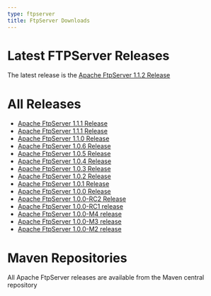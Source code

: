```yaml
---
type: ftpserver
title: FtpServer Downloads
---
```


# Latest FTPServer Releases

The latest release is the [Apache FtpServer 1.1.2 Release](download_1.1.2.html)

# All Releases

* [Apache FtpServer 1.1.1 Release](download_1.1.2.html)
* [Apache FtpServer 1.1.1 Release](download_1.1.1.html)
* [Apache FtpServer 1.1.0 Release](download_1.1.0.html)
* [Apache FtpServer 1.0.6 Release](download_1.0.6.html)
* [Apache FtpServer 1.0.5 Release](download_1.0.5.html)
* [Apache FtpServer 1.0.4 Release](download_1.0.4.html)
* [Apache FtpServer 1.0.3 Release](download_1.0.3.html)
* [Apache FtpServer 1.0.2 Release](download_1.0.2.html)
* [Apache FtpServer 1.0.1 Release](download_1.0.1.html)
* [Apache FtpServer 1.0.0 Release](download_1.0.0.html)
* [Apache FtpServer 1.0.0-RC2 Release](download_1.0.0-RC2.html)
* [Apache FtpServer 1.0.0-RC1 release](download_1.0.0-RC1.html)
* [Apache FtpServer 1.0.0-M4 release](download_1.0.0-M4.html)
* [Apache FtpServer 1.0.0-M3 release](download_1.0.0-M3.html)
* [Apache FtpServer 1.0.0-M2 release](download_1.0.0-M2.html)

# Maven Repositories

All Apache FtpServer releases are available from the Maven central repository
